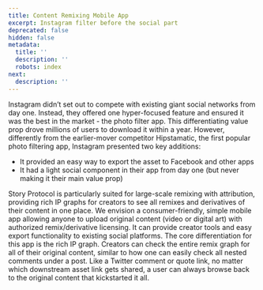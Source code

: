 ```yaml
---
title: Content Remixing Mobile App
excerpt: Instagram filter before the social part
deprecated: false
hidden: false
metadata:
  title: ''
  description: ''
  robots: index
next:
  description: ''
---
```

Instagram didn’t set out to compete with existing giant social networks from day one. Instead, they offered one hyper-focused feature and ensured it was the best in the market - the photo filter app. This differentiating value prop drove millions of users to download it within a year. However, differently from the earlier-mover competitor Hipstamatic, the first popular photo filtering app, Instagram presented two key additions:

* It provided an easy way to export the asset to Facebook and other apps
* It had a light social component in their app from day one (but never making it their main value prop)

Story Protocol is particularly suited for large-scale remixing with attribution, providing rich IP graphs for creators to see all remixes and derivatives of their content in one place. We envision a consumer-friendly, simple mobile app allowing anyone to upload original content (video or digital art) with authorized remix/derivative licensing. It can provide creator tools and easy export functionality to existing social platforms. The core differentiation for this app is the rich IP graph. Creators can check the entire remix graph for all of their original content, similar to how one can easily check all nested comments under a post. Like a Twitter comment or quote link, no matter which downstream asset link gets shared, a user can always browse back to the original content that kickstarted it all.
